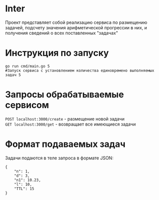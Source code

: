 # Inter
Проект представляет собой реализацию сервиса по размещению задачей, подсчету значения арифметической прогрессии в них, и получения сведений о всех поставленных "задачах"

# Инструкция по запуску
```shell
go run cmd/main.go 5
#Запуск сервиса с установлением количества единовремено выполняемых задач 5
```
# Запросы обрабатываемые сервисом
`POST localhost:3000/create` - размещение новой задачи<br/>
`GET localhost:3000/get` - возвращает все имеющиеся задачи

# Формат подаваемых задач
Задачи подаются в теле запроса в формате JSON:
```shell
{
    "n": 1,
    "d": 3,
    "n1": 10.23,
    "l": 10,
    "TTL": 15
}
```